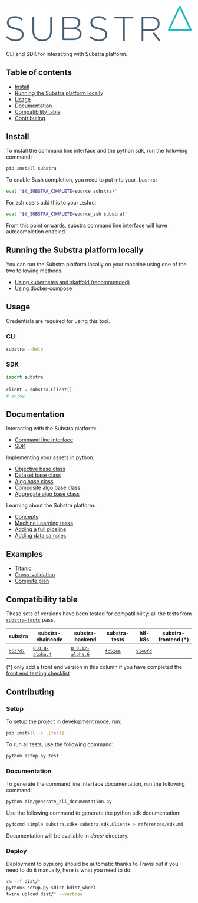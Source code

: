 # ![Substra](./substra-logo.svg)

CLI and SDK for interacting with Substra platform.

## Table of contents

- [Install](#install)
- [Running the Substra platform locally](#running-the-substra-platform-locally)
- [Usage](#usage)
- [Documentation](#documentation)
- [Compatibility table](#compatibility-table)
- [Contributing](#contributing)

## Install

To install the command line interface and the python sdk, run the following command:

```sh
pip install substra
```

To enable Bash completion, you need to put into your .bashrc:

```sh
eval "$(_SUBSTRA_COMPLETE=source substra)"
```

For zsh users add this to your .zshrc:

```sh
eval "$(_SUBSTRA_COMPLETE=source_zsh substra)"
```

From this point onwards, substra command line interface will have autocompletion enabled.

## Running the Substra platform locally

You can run the Substra platform locally on your machine using one of the two following methods:

* [Using kubernetes and skaffold (recommended)](./docs/local_install_skaffold.md)
* [Using docker-compose](./docs/local_install_docker_compose.md)

## Usage

Credentials are required for using this tool.

### CLI

```sh
substra --help
```

### SDK

```python
import substra

client = substra.Client()
# enjoy...
```

## Documentation

Interacting with the Substra platform:

- [Command line interface](./references/cli.md)
- [SDK](./references/sdk.md)

Implementing your assets in python:

- [Objective base class](https://github.com/SubstraFoundation/substra-tools/blob/master/docs/api.md#metrics)
- [Dataset base class](https://github.com/SubstraFoundation/substra-tools/blob/master/docs/api.md#opener)
- [Algo base class](https://github.com/SubstraFoundation/substra-tools/blob/master/docs/api.md#algo)
- [Composite algo base class](https://github.com/SubstraFoundation/substra-tools/blob/master/docs/api.md#compositealgo)
- [Aggregate algo base class](https://github.com/SubstraFoundation/substra-tools/blob/master/docs/api.md#aggregatealgo)

Learning about the Substra platform:

- [Concepts](./docs/concepts.md)
- [Machine Learning tasks](./docs/ml_tasks.md)
- [Adding a full pipeline](./docs/full_pipeline_workflow.md)
- [Adding data samples](./docs/add_data_samples.md)

## Examples

- [Titanic](./examples/titanic/README.md)
- [Cross-validation](./examples/cross_val/README.md)
- [Compute plan](./examples/compute_plan/README.md)

## Compatibility table

These sets of versions have been tested for compatilibility: all the tests from [`substra-tests`](https://github.com/SubstraFoundation/substra-tests/) pass.

| substra  | substra-chaincode  | substra-backend  | substra-tests  | hlf-k8s | substra-frontend (*) |
|---|---|---|---|---|---|
| [`b537d7`](https://github.com/SubstraFoundation/substra/commit/b537d7d3730dd74764213af9c93ee735005c5ac7) | [`0.0.8-alpha.4`](https://github.com/SubstraFoundation/substra-chaincode/releases/tag/0.0.8-alpha.4) | [`0.0.12-alpha.6`](https://github.com/SubstraFoundation/substra-backend/releases/tag/0.0.12-alpha.6) | [`fc52ea`](https://github.com/SubstraFoundation/substra-tests/commit/fc52ea1f7b2846e2af97d73d654b0265ded7011a) | [`9148fd`](https://github.com/SubstraFoundation/hlf-k8s/commit/9148fd349f72f5ce71619421616969581f7a9634) | |

(*) only add a front end version in this column if you have completed the [front end testing checklist](https://github.com/SubstraFoundation/substra-frontend/docs/some_checklist_TODO_WRITE_THE_CHECKLIST)

## Contributing

### Setup

To setup the project in development mode, run:

```sh
pip install -e .[test]
```

To run all tests, use the following command:

```sh
python setup.py test
```

### Documentation

To generate the command line interface documentation, run the following command:

```sh
python bin/generate_cli_documentation.py
```

Use the following command to generate the python sdk documentation:

```sh
pydocmd simple substra.sdk+ substra.sdk.Client+ > references/sdk.md
```

Documentation will be available in *docs/* directory.


### Deploy

Deployment to pypi.org should be automatic thanks to Travis but if you need to do it manually, here is what you need to do:

```sh
rm -rf dist/*
python3 setup.py sdist bdist_wheel
twine upload dist/* --verbose
```
